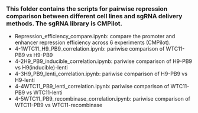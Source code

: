 ### This folder contains the scripts for pairwise repression comparison between different cell lines and sgRNA delivery methods. The sgRNA library is CMPilot. 
* Repression_efficiency_compare.ipynb: compare the promoter and enhancer repression efficiency across 6 experiments (CMPilot). 
* 4-1WTC11_H9_PB9_correlation.ipynb: pariwise comparison of WTC11-PB9 vs H9-PB9
* 4-2H9_PB9_inducible_correlation.ipynb: pariwise comparison of H9-PB9 vs H9(inducible)-lenti
* 4-3H9_PB9_lenti_correlation.ipynb: pariwise comparison of H9-PB9 vs H9-lenti
* 4-4WTC11_PB9_lenti_correlation.ipynb: pariwise comparison of WTC11-PB9 vs WTC11-lenti
* 4-5WTC11_PB9_recombinase_correlation.ipynb: pariwise comparison of WTC11-PB9 vs WTC11-recombinase
